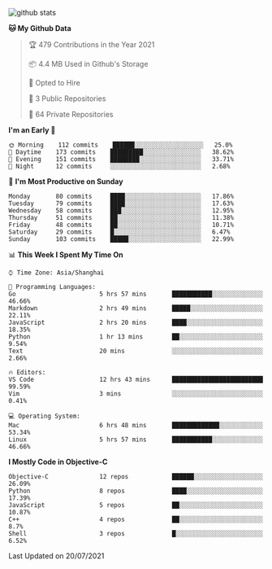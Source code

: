 
![github stats](https://github-readme-stats.vercel.app/api?username=ChesterYue&show_icons=true&count_private=true)

<!-- ![wakatime](https://github-readme-stats.vercel.app/api/wakatime?username=ChesterYue&layout=compact) -->

<!-- ![wakatime](https://github-readme-stats.vercel.app/api/top-langs/?username=ChesterYue&layout=compact) -->

<!--START_SECTION:waka-->
**🐱 My Github Data** 

> 🏆 479 Contributions in the Year 2021
 > 
> 📦 4.4 MB Used in Github's Storage 
 > 
> 💼 Opted to Hire
 > 
> 📜 3 Public Repositories 
 > 
> 🔑 64 Private Repositories  
 > 
**I'm an Early 🐤** 

```text
🌞 Morning    112 commits    ██████░░░░░░░░░░░░░░░░░░░   25.0% 
🌆 Daytime    173 commits    █████████░░░░░░░░░░░░░░░░   38.62% 
🌃 Evening    151 commits    ████████░░░░░░░░░░░░░░░░░   33.71% 
🌙 Night      12 commits     ░░░░░░░░░░░░░░░░░░░░░░░░░   2.68%

```
📅 **I'm Most Productive on Sunday** 

```text
Monday       80 commits     ████░░░░░░░░░░░░░░░░░░░░░   17.86% 
Tuesday      79 commits     ████░░░░░░░░░░░░░░░░░░░░░   17.63% 
Wednesday    58 commits     ███░░░░░░░░░░░░░░░░░░░░░░   12.95% 
Thursday     51 commits     ██░░░░░░░░░░░░░░░░░░░░░░░   11.38% 
Friday       48 commits     ██░░░░░░░░░░░░░░░░░░░░░░░   10.71% 
Saturday     29 commits     █░░░░░░░░░░░░░░░░░░░░░░░░   6.47% 
Sunday       103 commits    █████░░░░░░░░░░░░░░░░░░░░   22.99%

```


📊 **This Week I Spent My Time On** 

```text
⌚︎ Time Zone: Asia/Shanghai

💬 Programming Languages: 
Go                       5 hrs 57 mins       ███████████░░░░░░░░░░░░░░   46.66% 
Markdown                 2 hrs 49 mins       █████░░░░░░░░░░░░░░░░░░░░   22.11% 
JavaScript               2 hrs 20 mins       ████░░░░░░░░░░░░░░░░░░░░░   18.35% 
Python                   1 hr 13 mins        ██░░░░░░░░░░░░░░░░░░░░░░░   9.54% 
Text                     20 mins             ░░░░░░░░░░░░░░░░░░░░░░░░░   2.66%

🔥 Editors: 
VS Code                  12 hrs 43 mins      █████████████████████████   99.59% 
Vim                      3 mins              ░░░░░░░░░░░░░░░░░░░░░░░░░   0.41%

💻 Operating System: 
Mac                      6 hrs 48 mins       █████████████░░░░░░░░░░░░   53.34% 
Linux                    5 hrs 57 mins       ███████████░░░░░░░░░░░░░░   46.66%

```

**I Mostly Code in Objective-C** 

```text
Objective-C              12 repos            ██████░░░░░░░░░░░░░░░░░░░   26.09% 
Python                   8 repos             ████░░░░░░░░░░░░░░░░░░░░░   17.39% 
JavaScript               5 repos             ██░░░░░░░░░░░░░░░░░░░░░░░   10.87% 
C++                      4 repos             ██░░░░░░░░░░░░░░░░░░░░░░░   8.7% 
Shell                    3 repos             █░░░░░░░░░░░░░░░░░░░░░░░░   6.52%

```



 Last Updated on 20/07/2021
<!--END_SECTION:waka-->